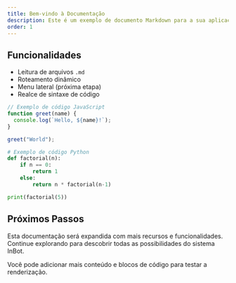 ```yaml
---
title: Bem-vindo à Documentação
description: Este é um exemplo de documento Markdown para a sua aplicação de documentação interna.
order: 1
---
```


## Funcionalidades

*   Leitura de arquivos `.md`
*   Roteamento dinâmico
*   Menu lateral (próxima etapa)
*   Realce de sintaxe de código

```javascript
// Exemplo de código JavaScript
function greet(name) {
  console.log(`Hello, ${name}!`);
}

greet("World");
```

```python
# Exemplo de código Python
def factorial(n):
    if n == 0:
        return 1
    else:
        return n * factorial(n-1)

print(factorial(5))
```

## Próximos Passos

Esta documentação será expandida com mais recursos e funcionalidades. Continue explorando para descobrir todas as possibilidades do sistema InBot.

Você pode adicionar mais conteúdo e blocos de código para testar a renderização.